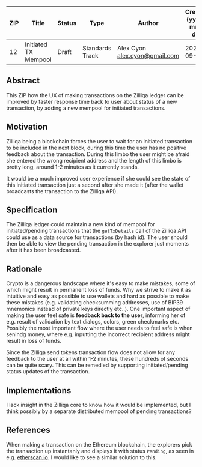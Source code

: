 
|  ZIP | Title | Status| Type | Author | Created (yyyy-mm-dd) | Updated (yyyy-mm-dd)
|--|--|--|--| -- | -- | -- |
| 12  | Initiated TX Mempool | Draft | Standards Track  | Alex Cyon <alex.cyon@gmail.com> | 2020-09-24 | -


## Abstract

This ZIP how the UX of making transactions on the Zilliqa ledger can be improved by faster response time back to user about status of a new transaction, by adding a new mempool for initiated transactions.

## Motivation

Zilliqa being a blockchain forces the user to wait for an initiated transaction to be included in the next block, during this time the user has no positive feedback about the transaction. During this limbo the user might be afraid she entered the wrong recipient address and the length of this limbo is pretty long, around 1-2 minutes as it currently stands.

It would be a much improved user experience if she could see the state of this initiated transaction just a second after she made it (after the wallet broadcasts the transaction to the Zilliqa API).

## Specification

The Zilliqa ledger could maintain a new kind of mempool for initiated/pending transactions that the `getTxDetails` call of the Zilliqa API could use as a data source for transactions (by hash id). The user should then be able to view the pending transaction in the explorer just moments after it has been broadcasted.

## Rationale

Crypto is a dangerous landscape where it's easy to make mistakes, some of which might result in permanent loss of funds. Why we strive to make it as intuitive and easy as possible to use wallets and hard as possible to make these mistakes (e.g. validating checksumming addresses, use of BIP39 mnemonics instead of private keys directly etc..). One important aspect of making the user feel safe is **feedback back to the user**, informing her of e.g. result of validation by text dialogs, colors, green checkmarks etc. Possibly the most important flow where the user needs to feel safe is when senindg money, where e.g. inputting the incorrect recipient address might result in loss of funds.

Since the Zilliqa send tokens transaction flow does not allow for any feedback to the user at all within 1-2 minutes, these hundreds of seconds can be quite scary. This can be remedied by supporting initiated/pending status updates of the transaction.

## Implementations

I lack insight in the Zilliqa core to know how it would be implemented, but I think possibly by a separate distributed mempool of pending transactions?

## References
When making a transaction on the Ethereum blockchain, the explorers pick the transaction up instantanly and displays it with status `Pending`, as seen in e.g. [etherscan.io](etherscan.io). I would like to see a similar solution to this.
